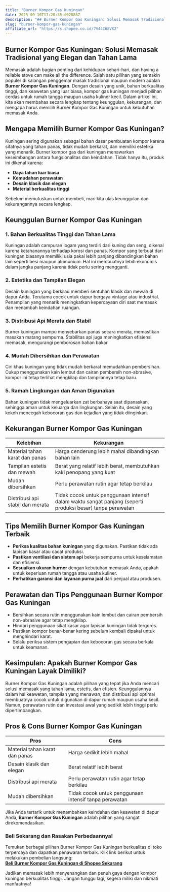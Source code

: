 ```yaml
---
title: "Burner Kompor Gas Kuningan"
date: 2025-09-16T17:28:35.002886Z
description: "## Burner Kompor Gas Kuningan: Solusi Memasak Tradisional yang Elegan dan Tahan Lama..."
slug: "burner-kompor-gas-kuningan"
affiliate_url: "https://s.shopee.co.id/7V44C68VX2"
---
```

## Burner Kompor Gas Kuningan: Solusi Memasak Tradisional yang Elegan dan Tahan Lama

Memasak adalah bagian penting dari kehidupan sehari-hari, dan having a reliable stove can make all the difference. Salah satu pilihan yang semakin populer di kalangan penggemar masak tradisional maupun modern adalah **Burner Kompor Gas Kuningan**. Dengan desain yang unik, bahan berkualitas tinggi, dan keawetan yang luar biasa, kompor gas kuningan menjadi pilihan cerdas untuk rumah tangga maupun usaha kuliner kecil. Dalam artikel ini, kita akan membahas secara lengkap tentang keunggulan, kekurangan, dan mengapa harus memilih Burner Kompor Gas Kuningan untuk kebutuhan memasak Anda.

## Mengapa Memilih Burner Kompor Gas Kuningan?

Kuningan sering digunakan sebagai bahan dasar pembuatan kompor karena sifatnya yang tahan panas, tidak mudah berkarat, dan memiliki estetika yang menarik. Burner kompor gas dari kuningan menawarkan keseimbangan antara fungsionalitas dan keindahan. Tidak hanya itu, produk ini dikenal karena:

- **Daya tahan luar biasa**  
- **Kemudahan perawatan**  
- **Desain klasik dan elegan**  
- **Material berkualitas tinggi**

Sebelum memutuskan untuk membeli, mari kita ulas keunggulan dan kekurangannya secara lengkap.

## Keunggulan Burner Kompor Gas Kuningan

### 1. Bahan Berkualitas Tinggi dan Tahan Lama

Kuningan adalah campuran logam yang terdiri dari kuning dan seng, dikenal karena ketahanannya terhadap korosi dan panas. Kompor yang terbuat dari kuningan biasanya memiliki usia pakai lebih panjang dibandingkan bahan lain seperti besi maupun alumunium. Hal ini membuatnya lebih ekonomis dalam jangka panjang karena tidak perlu sering mengganti.

### 2. Estetika dan Tampilan Elegan

Desain kuningan yang berkilau memberi sentuhan klasik dan mewah di dapur Anda. Terutama cocok untuk dapur bergaya vintage atau industrial. Penampilan yang menarik meningkatkan kepercayaan diri saat memasak dan menambah keindahan ruangan.

### 3. Distribusi Api Merata dan Stabil

Burner kuningan mampu menyebarkan panas secara merata, memastikan masakan matang sempurna. Stabilitas api juga meningkatkan efisiensi memasak, mengurangi pemborosan bahan bakar.

### 4. Mudah Dibersihkan dan Perawatan

Ciri khas kuningan yang tidak mudah berkarat memudahkan pembersihan. Cukup menggunakan kain lembut dan cairan pembersih non-abrasive, kompor ini tetap terlihat mengkilap dan tampilannya tetap baru.

### 5. Ramah Lingkungan dan Aman Digunakan

Bahan kuningan tidak mengeluarkan zat berbahaya saat dipanaskan, sehingga aman untuk keluarga dan lingkungan. Selain itu, desain yang kokoh mencegah kebocoran gas dan kejadian yang tidak diinginkan.

## Kekurangan Burner Kompor Gas Kuningan

| Kelebihan | Kekurangan |
| --- | --- |
| Material tahan karat dan panas | Harga cenderung lebih mahal dibandingkan bahan lain |
| Tampilan estetis dan mewah | Berat yang relatif lebih berat, membutuhkan kaki penopang yang kuat |
| Mudah dibersihkan | Perlu perawatan rutin agar tetap berkilau |
| Distribusi api stabil dan merata | Tidak cocok untuk penggunaan intensif dalam waktu sangat panjang (seperti produksi besar) tanpa perawatan |

## Tips Memilih Burner Kompor Gas Kuningan Terbaik

- **Periksa kualitas bahan kuningan** yang digunakan. Pastikan tidak ada lapisan kasar atau cacat produksi.
- **Pastikan ventilasi dan sistem api** bekerja sempurna untuk keselamatan dan efisiensi.
- **Sesuaikan ukuran burner** dengan kebutuhan memasak Anda, apakah untuk keperluan rumah tangga atau usaha kuliner.
- **Perhatikan garansi dan layanan purna jual** dari penjual atau produsen.

## Perawatan dan Tips Penggunaan Burner Kompor Gas Kuningan

- Bersihkan secara rutin menggunakan kain lembut dan cairan pembersih non-abrasive agar tetap mengkilap.
- Hindari penggunaan sikat kasar agar lapisan kuningan tidak tergores.
- Pastikan kompor benar-benar kering sebelum kembali dipakai untuk menghindari karat.
- Selalu periksa sistem pengapian dan kebocoran gas secara berkala untuk keamanan.

## Kesimpulan: Apakah Burner Kompor Gas Kuningan Layak Dimiliki?

Burner Kompor Gas Kuningan adalah pilihan yang tepat jika Anda mencari solusi memasak yang tahan lama, estetis, dan efisien. Keunggulannya dalam hal keawetan, tampilan yang menawan, dan distribusi api optimal membuatnya cocok untuk digunakan di dapur rumah maupun usaha kecil. Namun, perawatan rutin dan investasi awal yang sedikit lebih tinggi perlu dipertimbangkan.

## Pros & Cons Burner Kompor Gas Kuningan

| **Pros** | **Cons** |
| --- | --- |
| Material tahan karat dan panas | Harga sedikit lebih mahal |
| Desain klasik dan elegan | Berat relatif lebih berat |
| Distribusi api merata | Perlu perawatan rutin agar tetap berkilau |
| Mudah dibersihkan | Tidak cocok untuk penggunaan intensif tanpa perawatan |

Jika Anda tertarik untuk menambahkan keindahan dan keawetan di dapur Anda, **Burner Kompor Gas Kuningan** adalah pilihan yang sangat direkomendasikan.

### Beli Sekarang dan Rasakan Perbedaannya!

Temukan berbagai pilihan Burner Kompor Gas Kuningan berkualitas di toko terpercaya dan dapatkan penawaran terbaik. Klik link berikut untuk melakukan pembelian langsung:  
[**Beli Burner Kompor Gas Kuningan di Shopee Sekarang**](https://s.shopee.co.id/7V44C68VX2)

Jadikan memasak lebih menyenangkan dan penuh gaya dengan kompor kuningan berkualitas tinggi. Jangan tunggu lagi, segera miliki dan nikmati manfaatnya!